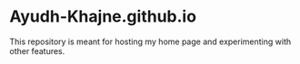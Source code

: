 # Ayudh-Khajne.github.io

This repository is meant for hosting my home page and experimenting with other features.
